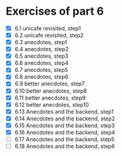 # Exercises of part 6

- [x] 6.1 unicafe revisited, step1
- [x] 6.2 unicafe revisited, step2
- [x] 6.3 anecdotes, step1
- [x] 6.4 anecdotes, step2
- [x] 6.5 anecdotes, step3
- [x] 6.6 anecdotes, step4
- [x] 6.7 anecdotes, step5
- [x] 6.8 anecdotes, step6
- [x] 6.9 better anecdotes, step7
- [x] 6.10 better anecdotes, step8
- [x] 6.11 better anecdotes, step9
- [x] 6.12 better anecdotes, step10
- [x] 6.13 Anecdotes and the backend, step1
- [x] 6.14 Anecdotes and the backend, step2
- [x] 6.15 Anecdotes and the backend, step3
- [x] 6.16 Anecdotes and the backend, step4
- [ ] 6.17 Anecdotes and the backend, step5
- [ ] 6.18 Anecdotes and the backend, step6